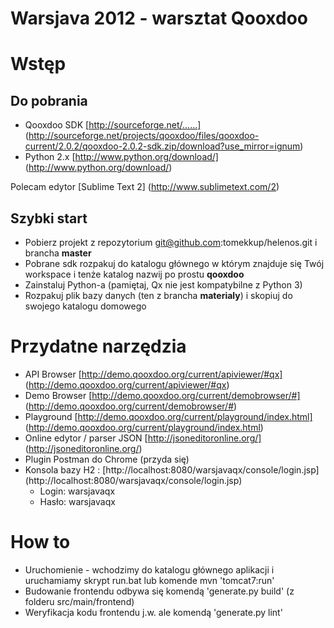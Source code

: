 Warsjava 2012 - warsztat Qooxdoo
========

# Wstęp

## Do pobrania

* Qooxdoo SDK [http://sourceforge.net/......] (http://sourceforge.net/projects/qooxdoo/files/qooxdoo-current/2.0.2/qooxdoo-2.0.2-sdk.zip/download?use_mirror=ignum)
* Python 2.x [http://www.python.org/download/] (http://www.python.org/download/)

Polecam edytor [Sublime Text 2] (http://www.sublimetext.com/2)

## Szybki start

* Pobierz projekt z repozytorium git@github.com:tomekkup/helenos.git i brancha __master__
* Pobrane sdk rozpakuj do katalogu głównego w którym znajduje się Twój workspace i tenże katalog nazwij po prostu __qooxdoo__
* Zainstaluj Python-a (pamiętaj, Qx nie jest kompatybilne z Python 3)
* Rozpakuj plik bazy danych (ten z brancha __materialy__) i skopiuj do swojego katalogu domowego


# Przydatne narzędzia

* API Browser [http://demo.qooxdoo.org/current/apiviewer/#qx] (http://demo.qooxdoo.org/current/apiviewer/#qx)
* Demo Browser [http://demo.qooxdoo.org/current/demobrowser/#] (http://demo.qooxdoo.org/current/demobrowser/#)
* Playground [http://demo.qooxdoo.org/current/playground/index.html] (http://demo.qooxdoo.org/current/playground/index.html)
* Online edytor / parser JSON [http://jsoneditoronline.org/] (http://jsoneditoronline.org/)
* Plugin Postman do Chrome (przyda się)
* Konsola bazy H2 : [http://localhost:8080/warsjavaqx/console/login.jsp] (http://localhost:8080/warsjavaqx/console/login.jsp)
	* Login: warsjavaqx
	* Hasło: warsjavaqx

# How to

* Uruchomienie - wchodzimy do katalogu głównego aplikacji i uruchamiamy skrypt run.bat lub komende mvn 'tomcat7:run'
* Budowanie frontendu odbywa się komendą 'generate.py build' (z folderu src/main/frontend)
* Weryfikacja kodu frontendu j.w. ale komendą 'generate.py lint'
